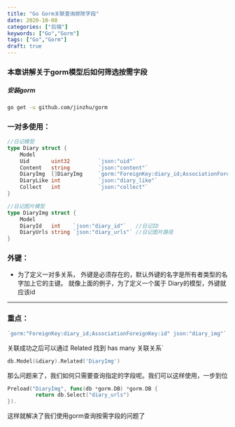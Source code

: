```yaml
---
title: "Go Gorm关联查询排除字段"
date: 2020-10-08
categories: ["后端"]
keywords: ["Go","Gorm"]
tags: ["Go","Gorm"]
draft: true
---
```


### 本章讲解关于gorm模型后如何筛选按需字段

##### 安装gorm

```sh
go get -u github.com/jinzhu/gorm
```

### 一对多使用：

```go
//日记模型
type Diary struct {
    Model
    Uid       uint32         `json:"uid"`                                                           //用户ID
    Content   string         `json:"content"`                                                       //日记内容
    DiaryImg  []DiaryImg     `gorm:"ForeignKey:diary_id;AssociationForeignKey:id" json:"diary_img"` //日记图片
    DiaryLike int            `json:"diary_like"`                                                    //点赞
    Collect   int            `json:"collect"`                                                       //收藏
}

//日记图片模型
type DiaryImg struct {
    Model
    DiaryId   int    `json:"diary_id"`   //日记ID
    DiaryUrls string `json:"diary_urls"` //日记图片路径
}       
```

### 外键：

- 为了定义一对多关系， 外键是必须存在的，默认外键的名字是所有者类型的名字加上它的主键。 就像上面的例子，为了定义一个属于 Diary的模型，外键就应该id

---

### **重点：**

```go
`gorm:"ForeignKey:diary_id;AssociationForeignKey:id" json:"diary_img"`
```

关联成功之后可以通过 Related 找到 has many 关联关系`

```go
db.Model(&diary).Related('DiaryImg')
```

那么问题来了，我们如何只需要查询指定的字段呢。我们可以这样使用，一步到位

```go
Preload("DiaryImg", func(db *gorm.DB) *gorm.DB {
         return db.Select("diary_urls")
}).
```

这样就解决了我们使用gorm查询按需字段的问题了
